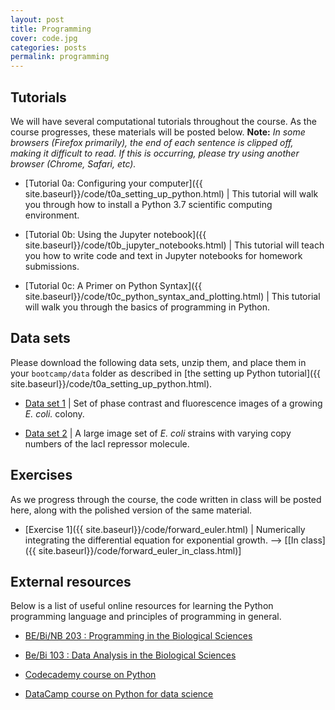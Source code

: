 ```yaml
---
layout: post
title: Programming
cover: code.jpg
categories: posts
permalink: programming
---
```


## Tutorials
We will have several computational tutorials throughout the course. As the
course progresses, these materials will be posted below. **Note:** *In some
browsers (Firefox primarily), the end of each sentence is clipped off, making
it difficult to read. If this is occurring, please try using another browser
(Chrome, Safari, etc).*

* [Tutorial 0a: Configuring your computer]({{
  site.baseurl}}/code/t0a_setting_up_python.html) \| This tutorial will walk
  you through how to install a Python 3.7 scientific computing environment.

* [Tutorial 0b: Using the Jupyter notebook]({{
  site.baseurl}}/code/t0b_jupyter_notebooks.html) \| This tutorial will teach
  you how to write code and text in Jupyter notebooks for homework submissions.

* [Tutorial 0c: A Primer on Python Syntax]({{
  site.baseurl}}/code/t0c_python_syntax_and_plotting.html) \| This tutorial
  will walk you through the basics of programming in Python.



## Data sets
Please download the following data sets, unzip them, and place them in your
`bootcamp/data` folder as described in [the setting up Python tutorial]({{
site.baseurl}}/code/t0a_setting_up_python.html).

* [Data set 1](http://rpdata.caltech.edu/courses/course_data/ecoli_growth.zip)
  \| Set of phase contrast and fluorescence images of a growing *E. coli.*
  colony.

* [Data set
  2](http://rpdata.caltech.edu/courses/course_data/lacI_titration.zip) \| A
  large image set of *E. coli* strains with varying copy numbers of the lacI
  repressor molecule.

<!-- * [Data set 3](http://rpdata.caltech.edu/courses/course_data/MS2_nuclei.zip) \|
  An image set of 5' and 3' labeled mRNA expressing in a developing
  *Drosophila* embryo. -->

<!-- ## Python utilities
As sometimes syntax can be difficult, we have written a file with a few
functions written in Python that will make some of the in-class exercises less
cumbersome. Please download them below and place them in your root `bootcamp`
folder.

* [pboc_utilities.py]({{ site.baseurl}}/code/pboc_utilities.py) \| Course utilities. -->



## Exercises
As we progress through the course, the code written in class will be posted
here, along with the polished version of the same material.

* [Exercise 1]({{ site.baseurl}}/code/forward_euler.html) \| Numerically
   integrating the differential equation for exponential growth.  -->
    \[[In class]({{ site.baseurl}}/code/forward_euler_in_class.html)\]

<!-- * [Exercise 2]({{ site.baseurl}}/code/bacterial_growth.html) \| Determining
  bacterial growth rate from microscopy data. \[[Data
  set](http://rpdata.caltech.edu/courses/course_data/ecoli_growth.zip)\]  -->
  <!-- \[[In class]({{ site.baseurl}}/code/bacterial_growth_in_class.html)\] -->

<!-- * [Exercise 3]({{ site.baseurl}}/code/diffusion_via_coin_flips.html) \|
  Simulating diffusing particles with coin flips.  -->
  <!-- \[[In class]({{ site.baseurl}}/code/diffusion_via_coin_flips_in_class.html)\] -->

<!-- * [Exercise 4]({{ site.baseurl}}/code/diffusion_via_coin_flips_continued.html)
  \| Continuation of our stochastic treatment of diffusion.  -->
  <!-- \[[In class]({{ site.baseurl}}/code/diffusion_via_coin_flips_continued_in_class.html)\] -->

<!-- * [Exercise 5]({{ site.baseurl}}/code/diffusion_1d_and_FRAP.html) \|
  Numerically solving the master equation for diffusion.  -->
  <!-- \[[In class]({{ site.baseurl}}/code/diffusion_1d_and_FRAP_in_class.html)\] -->

<!-- * [Exercise 6]({{ site.baseurl}}/code/gene_expression_master_equation.html) \|
  Solving the master equation for constitutive gene expression.  -->
  <!-- \[[In class]({{ site.baseurl}}/code/gene_expression_master_equation_in_class.html)\] -->

<!-- * [Exercise 7]({{ site.baseurl}}/code/taylor_series.html) \| Plotting Taylor
  series approximations for increasing number of terms. -->
  <!-- \[[In class]({{ site.baseurl}}/code/taylor_series_in_class.html)\] -->

<!-- * [Exercise 8] \| Simulating the Buri experiment as an illustration of genetic
  drift.  -->
  <!-- \[[In class]({{ site.baseurl}}/code/genetic_drift_in_class.html)\] -->

<!-- * [Exercise 9]({{ site.baseurl}}/code/lacI_titration_day3.html) \| Completed
  gene expression project, analyzing the effect of LacI titration and comparing
  it to the theory.  \[[Data
  set](http://rpdata.caltech.edu/courses/course_data/lacI_titration.zip)\] -->
  <!-- \[[In class]({{ site.baseurl}}/code/lacI_titration_day3_in_class.html)\] -->

<!-- * [Exercise 10]({{ site.baseurl}}/code/central_limit_theorem.html) \|
  Illustrating The Central Limit Theorem computationally.  -->
  <!-- \[[In class]({{ site.baseurl}}/code/central_limit_theorem_in_class.html)\] -->

<!-- * [Exercise 11]({{ site.baseurl}}/code/inferring_p_heads.html) \| Using
  Bayesian inference to predict the probability of getting heads on an unfair
  coin. -->

<!-- * [Exercise 12] \| Plotting the probability of the states in the MWC model for
  increasing ligand concentration.  -->
  <!-- \[[In class]({{ site.baseurl}}/code/plotting_allosteric_states_in_class.html)\] -->

<!-- * [Exercise 13]({{ site.baseurl}}/code/fly_elongation_rate.html) \| Analysis of
  the MS2 constructs to find rate of transcription in fruit flies.  -->
  <!-- \[[In class]({{ site.baseurl}}/code/fly_elongation_rate_in_class.html)\] -->


## External resources
Below is a list of useful online resources for learning the Python programming
language and principles of programming in general.

* [BE/Bi/NB 203 : Programming in the Biological
  Sciences](http://justinbois.github.io/bootcamp/2018/)

* [Be/Bi 103 : Data Analysis in the Biological
  Sciences](http://www.bebi103.caltech.edu)

* [Codecademy course on Python](https://www.codecademy.com/learn/python)

* [DataCamp course on Python for data
  science](https://www.datacamp.com/courses/intro-to-python-for-data-science)
